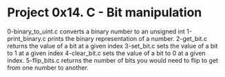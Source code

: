 # Project 0x14. C - Bit manipulation
0-binary_to_uint.c converts a binary number to an unsigned int
1-print_binary.c prints the binary representation of a number.
2-get_bit.c returns the value of a bit at a given index
3-set_bit.c sets the value of a bit to 1 at a given index
4-clear_bit.c sets the value of a bit to 0 at a given index.
5-flip_bits.c returns the number of bits you would need to flip to get from one number to another.

